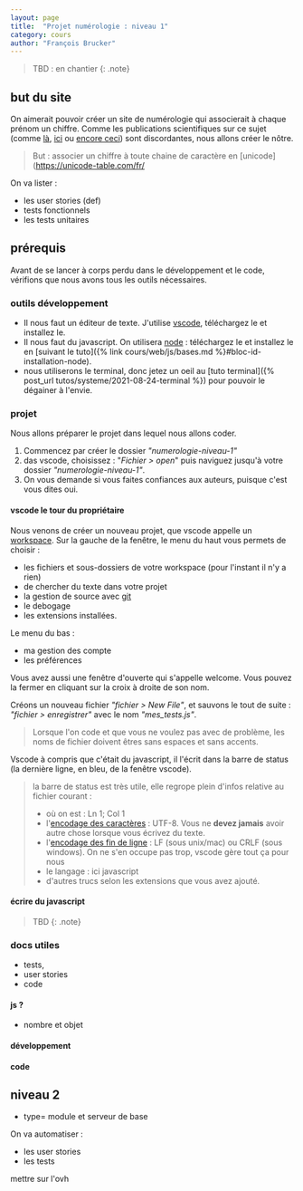 ```yaml
---
layout: page
title:  "Projet numérologie : niveau 1"
category: cours
author: "François Brucker"
---
```



> TBD : en chantier
{: .note}

## but du site

On aimerait pouvoir créer un site de numérologie qui associerait à chaque prénom un chiffre. Comme les publications scientifiques sur ce sujet (comme [là](https://www.parents.fr/prenoms/nos-conseils-prenoms/la-numerologie-des-prenoms-diaporama-307570), [ici](https://www.femmeactuelle.fr/horoscope2/numerologie/numerologie-prenom-19618) ou [encore ceci](https://www.evozen.fr/numerologie/expression)) sont discordantes, nous allons créer le nôtre.


> But : associer un chiffre à toute chaine de caractère en [unicode](https://unicode-table.com/fr/

On va lister :
* les user stories (def)
* tests fonctionnels
* les tests unitaires

## prérequis

Avant de se lancer à corps perdu dans le développement et le code, vérifions que nous avons tous les outils nécessaires.

### outils développement

* Il nous faut un éditeur de texte. J'utilise [vscode](https://code.visualstudio.com/), téléchargez le et installez le.
* Il nous faut du javascript. On utilisera [node](https://nodejs.org/en/) : téléchargez le et installez le en [suivant le tuto]({% link cours/web/js/bases.md %}#bloc-id-installation-node). 
* nous utiliserons le terminal, donc jetez un oeil au [tuto terminal]({% post_url tutos/systeme/2021-08-24-terminal %}) pour pouvoir le dégainer à l'envie.

### projet

Nous allons préparer le projet dans lequel nous allons coder. 

1. Commencez par créer le dossier *"numerologie-niveau-1"*
2. das vscode, choisissez : "*Fichier > open*" puis naviguez jusqu'à votre dossier *"numerologie-niveau-1"*. 
3. On vous demande si vous faites confiances aux auteurs, puisque c'est vous dites oui.

#### vscode le tour du propriétaire

Nous venons de créer un nouveau projet, que vscode appelle un [workspace](https://code.visualstudio.com/docs/editor/workspaces#_how-do-i-open-a-vs-code-workspace). Sur la gauche de la fenêtre, le menu du haut vous permets de choisir :
* les fichiers et sous-dossiers de votre workspace (pour l'instant il n'y a rien)
* de chercher du texte dans votre projet
* la gestion de source avec [git](https://fr.wikipedia.org/wiki/Git)
* le debogage
* les extensions installées. 

Le menu du bas : 
* ma gestion des compte
* les préférences


Vous avez aussi une fenêtre d'ouverte qui s'appelle welcome. Vous pouvez la fermer en cliquant sur la croix à droite de son nom.

Créons un nouveau fichier *"fichier > New File"*, et sauvons le tout de suite : *"fichier > enregistrer"* avec le nom *"mes_tests.js"*. 

> Lorsque l'on code et que vous ne voulez pas avec de problème, les noms de fichier doivent êtres sans espaces et sans accents.


Vscode à compris que c'était du javascript, il l'écrit dans la barre de status (la dernière ligne, en bleu, de la fenêtre vscode).

> la barre de status est très utile, elle regrope plein d'infos relative au fichier courant :
> * où on est : Ln 1; Col 1
> * l'[encodage des caractères](https://www.w3.org/International/questions/qa-what-is-encoding.fr) : UTF-8. Vous ne **devez jamais** avoir autre chose lorsque vous écrivez du texte. 
> * l'[encodage des fin de ligne](https://fr.wikipedia.org/wiki/Fin_de_ligne) : LF (sous unix/mac) ou CRLF (sous windows). On ne s'en occupe pas trop, vscode gère tout ça pour nous
> * le langage : ici javascript
> * d'autres trucs selon les extensions que vous avez ajouté.


#### écrire du javascript

> TBD
{: .note}


### docs utiles 

* tests, 
* user stories
* code


#### js ? 

* nombre et objet

#### développement

#### code


## niveau 2

* type= module et serveur de base

On va automatiser :

* les user stories
* les tests


mettre sur l'ovh
